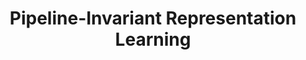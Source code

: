 ---
layout: page
title: Pipeline-Invariant Representation Learning
description: 
img: /assets/img/pxl.png
redirect: https://arxiv.org/abs/2208.12909
importance: 5
category: research
---